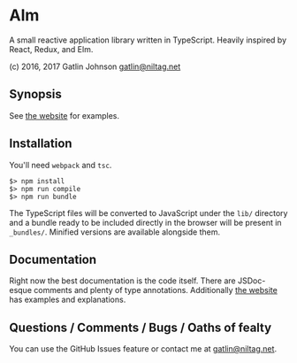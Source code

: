 Alm
===

A small reactive application library written in TypeScript. Heavily inspired by
React, Redux, and Elm.

(c) 2016, 2017 Gatlin Johnson <gatlin@niltag.net>

Synopsis
---

See [the website][almsite] for examples.

Installation
---

You'll need `webpack` and `tsc`.

    $> npm install
    $> npm run compile
    $> npm run bundle

The TypeScript files will be converted to JavaScript under the `lib/` directory
and a bundle ready to be included directly in the browser will be present in
`_bundles/`. Minified versions are available alongside them.

Documentation
---

Right now the best documentation is the code itself. There are JSDoc-esque
comments and plenty of type annotations. Additionally [the website][almsite] has
examples and explanations.

Questions / Comments / Bugs / Oaths of fealty
---

You can use the GitHub Issues feature or contact me at <gatlin@niltag.net>.

[almsite]: https://gatlin.github.io/Alm/
